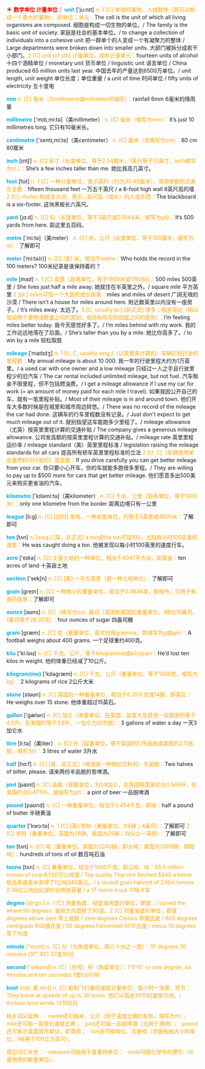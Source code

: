 ☀ <font color="red">**数学单位 计量单位：**</font>
<font color="sky blue">**unit**</font> ['ju:nɪt] 
<font color="orange">n. 1 [C] 单独的事物、人或群体（其可以构成一个更大的事物），即单位；单元：</font>The cell is the unit of which all living organisms are composed. 细胞是构成一切生物的单位。/ The family is the basic unit of society. 家庭是社会的基本单位。/ to change a collection of individuals into a cohesive unit 把一群单个的人变成一个有凝聚力的整体 / Large departments were broken down into smaller units. 大部门被拆分成若干小部门。<font color="orange">2 [C] unit (of sth) 计量单位，或称计量单元：</font>fourteen units of alcohol 十四个酒精单位 / monetary unit 货币单位 / linguistic unit 语言单位 / China produced 65 million units last year. 中国去年的产量达到6500万单位。/ unit length, unit weight 单位长度；单位重量 / a unit of time 时间单位 / fifty units of electricity 五十度电

<font color="sky blue">**mm**</font> 
<font color="orange">n. [C] 毫米（为millimetre或millimeter的缩写）：</font>rainfall 6mm 6毫米的降雨量 

<font color="sky blue">**millimetre**</font> ['mɪlɪ͵mi:tə]（美millimeter）
<font color="orange">n. [C] 毫米（缩写为mm）：</font>It’s just 10 millimetres long. 它只有10毫米长。

<font color="sky blue">**centimetre**</font> ['sentɪ,mi:tə]（美centimeter）
<font color="orange">n. [C] 厘米（其缩写为cm）：</font>80 cm 80厘米

<font color="sky blue">**inch**</font> [ɪntʃ] 
<font color="orange">n. [C] 英寸（长度单位，等于2.54厘米，1英尺等于12英寸，inch缩写为in.）：</font>She’s a few inches taller than me. 她比我高几英寸。

<font color="sky blue">**foot**</font> [fʊt] 
<font color="orange">n. 1 [C] 一种计量单位，表示英尺（约为30.48厘米），常用单数形式表示复数：</font>fifteen thousand feet 一万五千英尺 / a 8-foot high wall 8英尺高的墙 <font color="orange">2 [C] –footer 构成复合词，表示…英尺高（或长）的人或东西：</font>The blackboard is a six-footer. 这块黑板长六英尺。

<font color="sky blue">**yard**</font> [jɑːd] 
<font color="orange">n. [C] 码（长度单位，等于3英尺或0.9144米，缩写为yd）：</font>It’s 500 yards from here. 距这里五百码。

<font color="sky blue">**metre**</font> ['mi:tə]（美meter）
<font color="orange">n. [C] 米，公尺（长度单位，等于100厘米，缩写为m）：</font>了解即可
           
<font color="sky blue">**meter**</font> [ˈmi:tə(r)]
<font color="orange">n. [C] [美] 米。相当于metre：</font>Who holds the record in the 100 meters? 100米纪录是谁保持着的？

<font color="sky blue">**mile**</font> [maɪl] 
<font color="orange">n. 1 [C] 英里（距离单位，等于1609米或1760码）：</font>500 miles 500英里 / She lives just half a mile away. 她就住在半英里之外。/ square mile 平方英里 <font color="orange">2 [pl.] miles可指一个大面积或长距离：</font>miles and miles of desert 广阔无垠的沙漠 / There isn’t a house for miles around here. 附近数英里以内没有一座房子。/ It’s miles away. 太远了。<font color="orange">3 [C, usually pl.] [非正式] 很多；相差得远（用以强调两个事物或数量之间的差别，或目标和实际成就之间的差别）：</font>I’m feeling miles better today. 我今天感觉好多了。/ I’m miles behind with my work. 我的工作远远地落在了后面。/ She’s taller than you by a mile. 她比你高多了。/ to win by a mile 轻松取胜
           
<font color="sky blue">**mileage**</font> [ˈmaɪlɪdʒ]
<font color="orange">n. 1 [U, C, usually sing.]（以英里来计算的）车辆已经行驶的里程数：</font>My annual mileage is about 10 000. 我一年的行驶里程大约为1万英里。/ a used car with one owner and a low mileage 只经过一人之手且行驶里程少的旧汽车 / The car rental included unlimited mileage, but not fuel. 汽车租金不限里程，但不包括燃油费。/ I get a mileage allowance if I use my car for work (= an amount of money paid for each mile I travel). 如果我因公开自己的车，就有一笔里程补贴。/ Most of their mileage is in and around town. 他们开车大多数时候是在城里和城市周边转悠。/ There was no record of the mileage the car had done. 这辆车的行车里程数没有记录。/ Just don't expect to get much mileage out of it. 就别指望这车能跑多少里程了。/ mileage allowance（尤英）按英里里程计算的交通补贴 / The company gives a generous mileage allowance. 公司发高额的按英里里程计算的交通补贴。/ mileage rate 英里里程运价率 / mileage standard（美）英里里程标准 / legislation raising the mileage standards for all cars 提高所有轿车英里里程标准的立法 <font color="orange">2 [U, C]（车辆使用某定量燃料可行驶的）英里数：</font>If you drive carefully you can get better mileage from your car. 你只要小心开车，你的车就能多跑很多里程。/ They are willing to pay up to $500 more for cars that get better mileage. 他们愿意多出500美元来购买更省油的汽车。

<font color="sky blue">**kilometre**</font> ['kɪləmi:tə]（美kilometer）
<font color="orange">n. [C] 千米，公里（距离单位，等于1000米）：</font>only one kilometre from the border 距离边境只有一公里

<font color="sky blue">**league**</font> [li:ɡ] 
<font color="orange">n. [C] [旧时] 里格，一种长度单位，约等于3英里或4000米：</font>了解即可

<font color="sky blue">**ton**</font> [tʌn] 
<font color="orange">n. [sing.] [英，非正式] a ton或the ton可指100，尤指每小时100英里的速度：</font>He was caught doing a ton. 他被发现以每小时100英里的速度行车。

<font color="sky blue">**acre**</font> ['eɪkə] 
<font color="orange">n. [C] 丈量土地的一种单位，相当于4047平方米，即英亩：</font>ten acres of land 十英亩土地

<font color="sky blue">**section**</font> ['sekʃn] 
<font color="orange">n. [C] [美] 一平方英里（是一种土地单位）：</font>了解即可

<font color="sky blue">**grain**</font> [ɡreɪn] 
<font color="orange">n. [C] 一种微小的重量单位，相当于0.0648克，即格令，可用于称量药品等：</font>了解即可
           
<font color="sky blue">**ounce**</font> [aʊns]
<font color="orange">n. [C]（缩写为oz）盎司（英国和美国的重量单位，1磅合16盎司，1盎司等于28.35克）：</font>four ounces of sugar 四盎司糖

<font color="sky blue">**gram**</font> [ɡræm] 
<font color="orange">n. [C] 克（重量单位，英式也用gramme，其缩写为g或gm）：</font>A football weighs about 400 grams. 一个足球重约400克。

<font color="sky blue">**kilo**</font> ['ki:ləʊ] 
<font color="orange">n. [C] 千克，公斤，等于kilogramme或kilogram：</font>He’d lost ten kilos in weight. 他的体重已经减了10公斤。

<font color="sky blue">**kilogram(me)**</font> ['kɪləɡræm] 
<font color="orange">n. [C] 千克，公斤（重量单位，等于1000克，缩写为kg）：</font>2 kilograms of rice 2公斤大米

<font color="sky blue">**stone**</font> [stəʊn] 
<font color="orange">n. [C] 英国的一种重量单位，相当于6.35千克或14磅，即英石：</font>He weighs over 15 stone. 他体重超过15英石。

<font color="sky blue">**gallon**</font> ['ɡælən] 
<font color="orange">n. [C] 加仑（液量单位，在英国、加拿大及其他一些国家约等于4.5升，在美国约等于3.8升，一加仑为四夸脱）：</font>3 gallons of water a day 一天3加仑水

<font color="sky blue">**litre**</font> [li:tə]（美liter）
<font color="orange">n. [C] 升（容量单位，等于英国的1.76品脱或美国的2.11品脱，缩写为l）：</font>3 litres of water 3升水

<font color="sky blue">**half**</font> [hɑːf] 
<font color="orange">n. [C] [英，非正式]（啤酒或一种相似饮料的）半品脱：</font>Two halves of bitter, please. 请来两份半品脱的苦啤酒。

<font color="sky blue">**pint**</font> [paɪnt] 
<font color="orange">n. [C] 品脱（容量单位，为1/8加仑，在英国等国家约合0.568升，在美国约合0.473升，其缩写为pt）：</font>a pint of beer 一品脱啤酒

<font color="sky blue">**pound**</font> [paʊnd] 
<font color="orange">n. [C] 一种重量单位，相当于0.454千克，即磅：</font>half a pound of butter 半磅黄油

<font color="sky blue">**quarter**</font> ['kwɔ:tə] 
<font color="orange">n. 1 [C] [英] 夸特（重量单位，1/4磅；4盎司）：</font>了解即可 <font color="orange">2 [C] 夸特（重量单位，英国为28磅，美国为25磅；四分之一英担）：</font>了解即可

<font color="sky blue">**ton**</font> [tʌn] 
<font color="orange">n. [C] 吨（重量单位，英国为2240磅，即长吨；美国为2000磅，即短吨）：</font>hundreds of tons of oil 数百吨石油
           
<font color="sky blue">**tonne**</font> [tʌn]
<font color="orange">n. [C] 重量单位，相当于1000千克，即公吨、吨：65.5 million tonnes of coal 6,550万公吨煤 / Top quality Thai rice fetched $340 a tonne. 极品泰国香米卖得了1公吨340美元。/ a record grain harvest of 236m tonnes 2.36亿公吨创纪录的谷物收获量 / a 17-tonne truck 17吨卡车

<font color="sky blue">**degree**</font> [dɪ'ɡri:] 
<font color="orange">n. 1 [C] 测量角度、经度或纬度的单位，即度：</font>I turned the wheel 90 degrees. 我把方向盘转了90度。<font color="orange">2 [C] 测量温度的单位，即度：</font>degrees above zero 零上度数 / zero degrees Celsius 零摄氏度 / 600 degrees centigrade 600摄氏度 / 50 degrees Fahrenheit 50华氏度 / minus 10 degrees 零下10度

<font color="sky blue">**minute**</font> ['mɪnɪt] 
<font color="orange">n. [C] 分（为角度单位，即六十分之一度）：</font>37 degrees 30 minutes (37˚ 30′) 37度30分

<font color="sky blue">**second**</font> ['sekənd] 
<font color="orange">n. [C]（符号）秒（角度单位）：</font>1˚6′10″ (= one degree, six minutes and ten seconds) 1度6分10秒
           
<font color="sky blue">**knot**</font> [nɒt; 美 nɑ:t]
<font color="orange">n. [C] 船和飞行器的速度计量单位，每小时一海里，即节：</font>They travel at speeds of up to 30 knots. 他们以高达30节的速度行进。/ thirteen knot winds 13节的风
 
相关词义延伸：
· metre还可指米，公尺（用于速度比赛的名称，缩写为m）；
· mile还可指一英里的速度比赛；
· pint还可指一品脱啤酒（尤用于酒吧）；
· pound还可表示英国货币单位，即英镑；
· ton还可指吨位，注册吨（测量船舶大小的单位，1吨等于100立方英尺）。
 
周边词汇补充：
· measure可指用于度量的单位；
· mole可指化学中的摩尔（计量物质的数量单位）。
